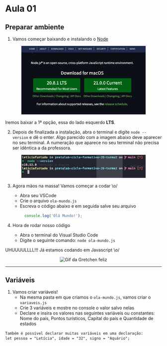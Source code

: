 # Aula 01

## Preparar ambiente

1. Vamos começar baixando e instalando o [Node](https://nodejs.org/en)
  <p align="center">
    <img alt="Print do site de instalação do node" src="/assets/node-print.png" width=400 />
  </p>

  Iremos baixar a 1ª opção, essa do lado esquerdo __LTS__.

2. Depois de finalizada a instalação, abra o terminal e digite `node --version` e dê o enter. Algo parecido com a imagem abaixo deve aparecer no seu terminal. A numeração que aparece no seu terminal não precisa ser idêntica a da professora.
  <p align="center">
    <img alt="Print da resposta do terminal" src="/assets/terminal-print.png" width=400 />
  </p>

3. Agora mãos na massa! Vamos começar a codar \o/
    - Abra seu VSCode
    - Crie o arquivo `ola-mundo.js`
    - Escreva o código abaixo e em seguida salve seu arquivo 
      ```javascript
        console.log('Olá Mundo!');
      ```

4. Hora de rodar nosso código
    - Abra o terminal do Visual Studio Code
    - Digite o seguinte comando: `node ola-mundo.js`

UHUUUULLLL!!! Já estamos codando em Javascript \o/
  <p align="center">
    <img alt="Gif da Gretchen feliz" src="https://media.tenor.com/hzQ6Hw6tfkcAAAAd/gretchen-feliz.gif" width=400 />
  </p>

---

## Variáveis

1. Vamos criar variáveis!
    - Na mesma pasta em que criamos o `ola-mundo.js`, vamos criar o `variaveis.js`
    -  Crie 3 variáveis e mostre no console o valor salvo nelas
    - Declare e insira os valores nas seguintes variáveis ou constantes: Nome do país, Pontos turísticos, Capital do país e Quantidade de estados

````
Também é possível declarar muitas variáveis em uma declaração:
let pessoa = "Letícia", idade = "32", signo = "Aquário";
````
